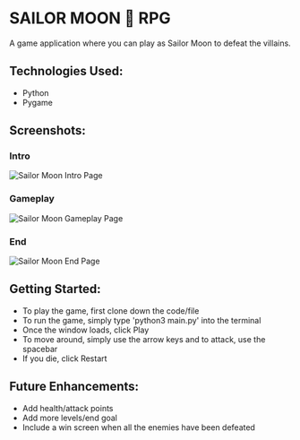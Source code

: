 # SAILOR MOON 🌙 RPG
A game application where you can play as Sailor Moon to defeat the villains.

## Technologies Used:
- Python
- Pygame

## Screenshots: 
### Intro
![Sailor Moon Intro Page](https://user-images.githubusercontent.com/89497794/142810915-430e8e0a-3024-4110-8f7a-18afafb15f96.png)
### Gameplay
![Sailor Moon Gameplay Page](https://user-images.githubusercontent.com/89497794/142810924-28653f7c-968a-4137-b913-97e191f39d0a.png)
### End
![Sailor Moon End Page](https://user-images.githubusercontent.com/89497794/142810939-ce5295fd-8452-4781-93a1-359da5904d05.png)


## Getting Started:
- To play the game, first clone down the code/file
- To run the game, simply type 'python3 main.py' into the terminal
- Once the window loads, click Play
- To move around, simply use the arrow keys and to attack, use the spacebar
- If you die, click Restart

## Future Enhancements:
- Add health/attack points
- Add more levels/end goal
- Include a win screen when all the enemies have been defeated
